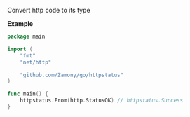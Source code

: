 Сonvert http code to its type

**Example**

```go
package main

import (
    "fmt"
    "net/http"

    "github.com/Zamony/go/httpstatus"
)

func main() {
    httpstatus.From(http.StatusOK) // httpstatus.Success
}

```
